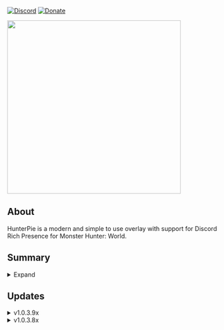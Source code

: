 [![Discord](https://img.shields.io/discord/678286768046342147?color=%237289DA&label=Discord&logo=Discord&logoColor=%2399AAB5&style=for-the-badge)](https://discord.gg/5pdDq4Q)
[![Donate](https://img.shields.io/badge/Donate-PayPal-blue.svg)](https://www.paypal.com/cgi-bin/webscr?cmd=_s-xclick&hosted_button_id=EXPGCRVFVC2ZA&source=url)

<img src="https://cdn.discordapp.com/attachments/402557384209203200/724059340088147978/banner_dark.png" width="400"/>

## About
HunterPie is a modern and simple to use overlay with support for Discord Rich Presence for Monster Hunter: World.

## Summary
<details><summary>Expand</summary>

### HunterPie
- [Requirements](https://haato3o.github.io/HunterPie/HunterPie/installation#requirements)
- [Installation](https://haato3o.github.io/HunterPie/HunterPie/installation)
- [Localization](https://haato3o.github.io/HunterPie/HunterPie/localization)
- [Player Data Exporter](https://haato3o.github.io/HunterPie/HunterPie/playerDataExporter)
- [Themes](https://haato3o.github.io/HunterPie/HunterPie/themes)
- [Debug](https://haato3o.github.io/HunterPie/HunterPie/debug)

### Overlay
- [Monsters Widget](https://haato3o.github.io/HunterPie/Overlay/monstersWidget)
- [Harvest Box Widget](https://haato3o.github.io/HunterPie/Overlay/harvestBoxWidget)
- [Abnormalities Widget](https://haato3o.github.io/HunterPie/Overlay/abnormalitiesWidget)
- [Classes Widget](https://haato3o.github.io/HunterPie/Overlay/classesWidget)
- [Damage Meter Widget](https://haato3o.github.io/HunterPie/Overlay/damageMeterWidget)
- Specialized Tool Widget

### Integrations
- [Discord Rich Presence](https://haato3o.github.io/HunterPie/Integrations/discord)
- [Honey Hunters World](https://haato3o.github.io/HunterPie/Integrations/honeyHuntersWorld)
</details>

## Updates

<details><summary>v1.0.3.9x</summary>

<li>
    <ul><a href="https://haato3o.github.io/HunterPie/versions/v1.0.3.93">Hello World!</a></ul>
</li>

- [v1.0.3.93](https://haato3o.github.io/HunterPie/versions/v1.0.3.93)
- [v1.0.3.92](https://haato3o.github.io/HunterPie/versions/v1.0.3.92)
- [v1.0.3.91](https://haato3o.github.io/HunterPie/versions/1.0.3.91)
- [v1.0.3.90](https://haato3o.github.io/HunterPie/versions/v1.0.3.90)

</details>
<details><summary>v1.0.3.8x</summary>

- [v1.0.3.89](https://haato3o.github.io/HunterPie/versions/v1.0.3.89)
- [v1.0.3.88](https://haato3o.github.io/HunterPie/versions/v1.0.3.88)
- [v1.0.3.87](https://haato3o.github.io/HunterPie/versions/v1.0.3.87)
- [v1.0.3.86](https://haato3o.github.io/HunterPie/versions/v1.0.3.86)
- [v1.0.3.85](https://haato3o.github.io/HunterPie/versions/v1.0.3.85)

</details>